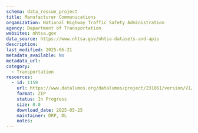 ```yaml
---
schema: data_rescue_project 
title: Manufacturer Communications
organization: National Highway Traffic Safety Administration
agency: Department of Transportation
websites: nhtsa.gov
data_source: https://www.nhtsa.gov/nhtsa-datasets-and-apis
description: 
last_modified: 2025-06-21
metadata_available: No
metadata_url: 
category:
  - Transportation 
resources:
  - id: 1159
    url: https://www.datalumos.org/datalumos/project/231061/version/V1/view
    format: ZIP
    status: In Progress
    size: 0.0
    download_date: 2025-05-25
    maintainer: DRP, DL
    notes: 
---
```

